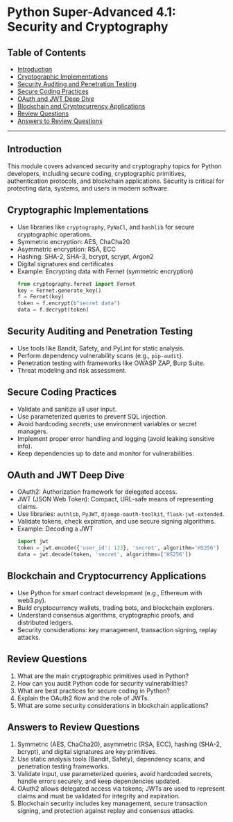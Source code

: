 # Python Super-Advanced 4.1: Security and Cryptography

## Table of Contents
- [Introduction](#introduction)
- [Cryptographic Implementations](#cryptographic-implementations)
- [Security Auditing and Penetration Testing](#security-auditing-and-penetration-testing)
- [Secure Coding Practices](#secure-coding-practices)
- [OAuth and JWT Deep Dive](#oauth-and-jwt-deep-dive)
- [Blockchain and Cryptocurrency Applications](#blockchain-and-cryptocurrency-applications)
- [Review Questions](#review-questions)
- [Answers to Review Questions](#answers-to-review-questions)

---

## Introduction
This module covers advanced security and cryptography topics for Python developers, including secure coding, cryptographic primitives, authentication protocols, and blockchain applications. Security is critical for protecting data, systems, and users in modern software.

## Cryptographic Implementations
- Use libraries like `cryptography`, `PyNaCl`, and `hashlib` for secure cryptographic operations.
- Symmetric encryption: AES, ChaCha20
- Asymmetric encryption: RSA, ECC
- Hashing: SHA-2, SHA-3, bcrypt, scrypt, Argon2
- Digital signatures and certificates
- Example: Encrypting data with Fernet (symmetric encryption)
  ```python
  from cryptography.fernet import Fernet
  key = Fernet.generate_key()
  f = Fernet(key)
  token = f.encrypt(b"secret data")
  data = f.decrypt(token)
  ```

## Security Auditing and Penetration Testing
- Use tools like Bandit, Safety, and PyLint for static analysis.
- Perform dependency vulnerability scans (e.g., `pip-audit`).
- Penetration testing with frameworks like OWASP ZAP, Burp Suite.
- Threat modeling and risk assessment.

## Secure Coding Practices
- Validate and sanitize all user input.
- Use parameterized queries to prevent SQL injection.
- Avoid hardcoding secrets; use environment variables or secret managers.
- Implement proper error handling and logging (avoid leaking sensitive info).
- Keep dependencies up to date and monitor for vulnerabilities.

## OAuth and JWT Deep Dive
- OAuth2: Authorization framework for delegated access.
- JWT (JSON Web Token): Compact, URL-safe means of representing claims.
- Use libraries: `authlib`, `PyJWT`, `django-oauth-toolkit`, `flask-jwt-extended`.
- Validate tokens, check expiration, and use secure signing algorithms.
- Example: Decoding a JWT
  ```python
  import jwt
  token = jwt.encode({'user_id': 123}, 'secret', algorithm='HS256')
  data = jwt.decode(token, 'secret', algorithms=['HS256'])
  ```

## Blockchain and Cryptocurrency Applications
- Use Python for smart contract development (e.g., Ethereum with web3.py).
- Build cryptocurrency wallets, trading bots, and blockchain explorers.
- Understand consensus algorithms, cryptographic proofs, and distributed ledgers.
- Security considerations: key management, transaction signing, replay attacks.

## Review Questions
1. What are the main cryptographic primitives used in Python?
2. How can you audit Python code for security vulnerabilities?
3. What are best practices for secure coding in Python?
4. Explain the OAuth2 flow and the role of JWTs.
5. What are some security considerations in blockchain applications?

## Answers to Review Questions
1. Symmetric (AES, ChaCha20), asymmetric (RSA, ECC), hashing (SHA-2, bcrypt), and digital signatures are key primitives.
2. Use static analysis tools (Bandit, Safety), dependency scans, and penetration testing frameworks.
3. Validate input, use parameterized queries, avoid hardcoded secrets, handle errors securely, and keep dependencies updated.
4. OAuth2 allows delegated access via tokens; JWTs are used to represent claims and must be validated for integrity and expiration.
5. Blockchain security includes key management, secure transaction signing, and protection against replay and consensus attacks.
